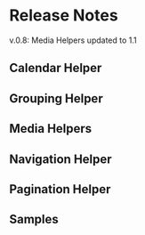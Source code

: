 # Release Notes

v.0.8: Media Helpers updated to 1.1

## Calendar Helper

## Grouping Helper

## Media Helpers

## Navigation Helper

## Pagination Helper

## Samples
